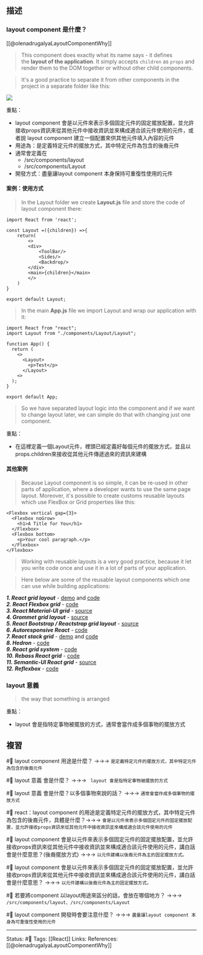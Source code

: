 ## 描述



### layout component 是什麼？

[[@olenadrugalyaLayoutComponentWhy]]
> This component does exactly what its name says - it defines the **layout of the application**. It simply accepts `children` as `props` and render them to the DOM together or without other child components.

> It's a good practice to separate it from other components in the project in a separate folder like this:

![](https://res.cloudinary.com/practicaldev/image/fetch/s--VRBJFi1q--/c_limit%2Cf_auto%2Cfl_progressive%2Cq_auto%2Cw_880/https://dev-to-uploads.s3.amazonaws.com/i/1atexmv0lw87bdvdn8re.png)

重點：
- layout component 會是以元件來表示多個固定元件的固定擺放配置，並允許接收props資訊來從其他元件中接收資訊並來構成適合該元件使用的元件，或者說 layout component 建立一個配置來供其他元件填入內容的元件
- 用途為：是定義特定元件的擺放方式，其中特定元件為包含的後裔元件
- 通常會定義在
	- /src/components/layout
	- /src/components/Layout
- 開發方式：盡量讓layout component 本身保持可重復性使用的元件

#### 案例：使用方式

> In the Layout folder we create **Layout.js** file and store the code of layout component there:

```
import React from 'react';

const Layout =({children}) =>{
    return(
        <>
        <div>
            <ToolBar/>
            <Sides/>
            <Backdrop/>
        </div>
        <main>{children}</main>
        </>
    )
}

export default Layout;
```

> In the main **App.js** file we import Layout and wrap our application with it:
```
import React from "react";
import Layout from "./components/Layout/Layout";

function App() {
  return (
    <>
      <Layout>
        <p>Test</p>
      </Layout>
    <>
  );
}

export default App;
```

> So we have separated layout logic into the component and if we want to change layout later, we can simple do that with changing just one component.

重點：
- 在這裡定義一個Layout元件，裡頭已經定義好每個元件的擺放方式，並且以props.children來接收從其他元件傳遞過來的資訊來建構



#### 其他案例

> Because Layout component is so simple, it can be re-used in other parts of application, where a developer wants to use the same page layout. Moreover, it's possible to create customs reusable layouts which use FlexBox or Grid properties like this:

```
<Flexbox vertical gap={3}>
  <Flexbox noGrow>
    <h1>A Title for You</h1>
  </Flexbox>
  <Flexbox bottom>
    <p>Your cool paragraph.</p>
  </Flexbox>
</Flexbox>
```

> Working with reusable layouts is a very good practice, because it let you write code once and use it in a lot of parts of your application.

> Here below are some of the reusable layout components which one can use while building applications:


**_1. React grid layout_** - [demo](https://strml.github.io/react-grid-layout/examples/0-showcase.html) and [code](https://github.com/STRML/react-grid-layout)  
**_2. React Flexbox grid_** - [code](https://github.com/roylee0704/react-flexbox-grid)  
**_3. React Material-UI grid_** - [source](https://material-ui.com/components/grid/)  
**_4. Grommet grid layout_** - [source](https://v2.grommet.io/grid)  
**_5. React Bootstrap / Reactstrap grid layout_** - [source](https://react-bootstrap.netlify.app/layout/grid/)  
**_6. Autoresponsive React_** - [code](https://github.com/xudafeng/autoresponsive-react)  
**_7. React stack grid_** - [demo](https://tsuyoshiwada.github.io/react-stack-grid/#/) and [code](https://github.com/tsuyoshiwada/react-stack-grid)  
**_8. Hedron_** - [code](https://github.com/garetmckinley/hedron)  
**_9. React grid system_** - [code](https://github.com/sealninja/react-grid-system)  
**_10. Rebass React grid_** - [code](https://github.com/rebassjs/grid)  
**_11. Semantic-UI React grid_** - [source](https://react.semantic-ui.com/collections/grid/)  
**_12. Reflexbox_** - [code](https://github.com/jxnblk/reflexbox)


### layout 意義
> the way that something is arranged


重點：
- layout 會是指特定事物被擺放的方式，通常會當作成多個事物的擺放方式

## 複習



#🧠  layout component 用途是什麼？ ->->-> `是定義特定元件的擺放方式，其中特定元件為包含的後裔元件`
<!--SR:!2022-12-24,28,250-->


#🧠 layout 意義 會是什麼？ ->->-> ` layout 會是指特定事物被擺放的方式`
<!--SR:!2023-03-06,73,250-->


#🧠 layout 意義 會是什麼？以多個事物來說的話？ ->->-> `通常會當作成多個事物的擺放方式`
<!--SR:!2023-02-02,51,250-->


#🧠 react：layout component 的用途是定義特定元件的擺放方式，其中特定元件為包含的後裔元件，具體是什麼？->->-> `會是以元件來表示多個固定元件的固定擺放配置，並允許接收props資訊來從其他元件中接收資訊並來構成適合該元件使用的元件`
<!--SR:!2023-02-12,58,250-->



#🧠 layout component 會是以元件來表示多個固定元件的固定擺放配置，並允許接收props資訊來從其他元件中接收資訊並來構成適合該元件使用的元件，講白話會是什麼意思？(後裔擺放方式) ->->-> `以元件建構以後裔元件為主的固定擺放方式。`
<!--SR:!2022-12-24,28,250-->

#🧠 layout component 會是以元件來表示多個固定元件的固定擺放配置，並允許接收props資訊來從其他元件中接收資訊並來構成適合該元件使用的元件，講白話會是什麼意思？ ->->-> `以元件建構以後裔元件為主的固定擺放方式。`
<!--SR:!2022-12-24,28,250-->


#🧠 若要將component 以layout用途來區分的話，會放在哪個地方？ ->->-> `/src/components/layout、/src/components/Layout`
<!--SR:!2023-02-06,53,250-->



#🧠 layout component 開發時會要注意什麼？ ->->-> `盡量讓layout component 本身為可重復性使用的元件`
<!--SR:!2023-03-05,72,250-->


---
Status: #🌱 
Tags:
[[React]]
Links:
References:
[[@olenadrugalyaLayoutComponentWhy]]